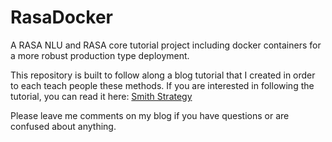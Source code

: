 
# RasaDocker
A RASA NLU and RASA core tutorial project including docker containers for a more robust production type deployment.

This repository is built to follow along a blog tutorial that I created in order to each teach people these methods.  If you are interested in following the tutorial, you can read it here: [Smith Strategy](http://smithstrategy.com/index.php/2018/02/28/chatbot-tutorial-using-rasa-and-docker/)

Please leave me comments on my blog if you have questions or are confused about anything.
